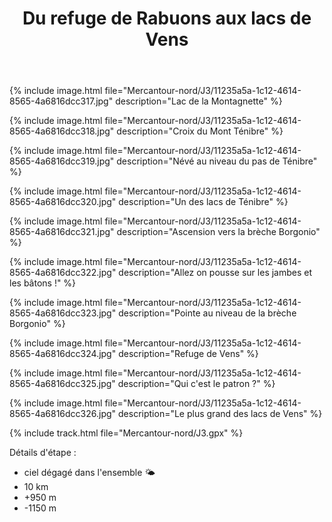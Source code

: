 ﻿---
title: "Du refuge de Rabuons aux lacs de Vens"
permalink: /Mercantour-nord/J3/
sidebar:
  nav: "mercantour_nord"
enable_tracks: true
---



{% include image.html file="Mercantour-nord/J3/11235a5a-1c12-4614-8565-4a6816dcc317.jpg" description="Lac de la Montagnette" %}

{% include image.html file="Mercantour-nord/J3/11235a5a-1c12-4614-8565-4a6816dcc318.jpg" description="Croix du Mont Ténibre" %}

{% include image.html file="Mercantour-nord/J3/11235a5a-1c12-4614-8565-4a6816dcc319.jpg" description="Névé au niveau du pas de Ténibre" %}

{% include image.html file="Mercantour-nord/J3/11235a5a-1c12-4614-8565-4a6816dcc320.jpg" description="Un des lacs de Ténibre" %}

{% include image.html file="Mercantour-nord/J3/11235a5a-1c12-4614-8565-4a6816dcc321.jpg" description="Ascension vers la brèche Borgonio" %}

{% include image.html file="Mercantour-nord/J3/11235a5a-1c12-4614-8565-4a6816dcc322.jpg" description="Allez on pousse sur les jambes et les bâtons !" %}

{% include image.html file="Mercantour-nord/J3/11235a5a-1c12-4614-8565-4a6816dcc323.jpg" description="Pointe au niveau de la brèche Borgonio" %}

{% include image.html file="Mercantour-nord/J3/11235a5a-1c12-4614-8565-4a6816dcc324.jpg" description="Refuge de Vens" %}

{% include image.html file="Mercantour-nord/J3/11235a5a-1c12-4614-8565-4a6816dcc325.jpg" description="Qui c'est le patron ?" %}

{% include image.html file="Mercantour-nord/J3/11235a5a-1c12-4614-8565-4a6816dcc326.jpg" description="Le plus grand des lacs de Vens" %}

{% include track.html file="Mercantour-nord/J3.gpx" %}

Détails d'étape :
* ciel dégagé dans l'ensemble :sun_behind_small_cloud:
* 10 km
* +950 m
* -1150 m
